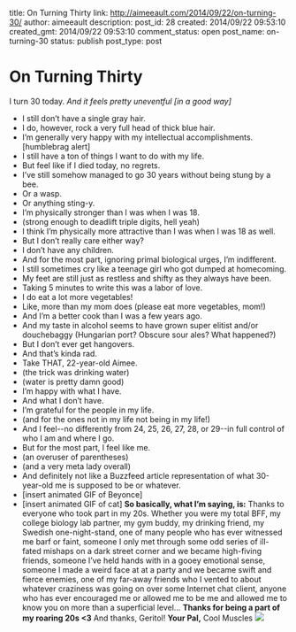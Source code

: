 title: On Turning Thirty
link: http://aimeeault.com/2014/09/22/on-turning-30/
author: aimeeault
description: 
post_id: 28
created: 2014/09/22 09:53:10
created_gmt: 2014/09/22 09:53:10
comment_status: open
post_name: on-turning-30
status: publish
post_type: post

# On Turning Thirty

I turn 30 today. _And it feels pretty uneventful [in a good way]_

  * I still don’t have a single gray hair.
  * I do, however, rock a very full head of thick blue hair.
  * I’m generally very happy with my intellectual accomplishments. [humblebrag alert]
  * I still have a ton of things I want to do with my life.
  * But feel like if I died today, no regrets.
  * I’ve still somehow managed to go 30 years without being stung by a bee.
  * Or a wasp.
  * Or anything sting-y.
  * I’m physically stronger than I was when I was 18.
  * (strong enough to deadlift triple digits, hell yeah)
  * I think I’m physically more attractive than I was when I was 18 as well.
  * But I don’t really care either way?
  * I don’t have any children.
  * And for the most part, ignoring primal biological urges, I’m indifferent.
  * I still sometimes cry like a teenage girl who got dumped at homecoming.
  * My feet are still just as restless and shifty as they always have been.
  * Taking 5 minutes to write this was a labor of love.
  * I do eat a lot more vegetables!
  * Like, more than my mom does (please eat more vegetables, mom!)
  * And I’m a better cook than I was a few years ago.
  * And my taste in alcohol seems to have grown super elitist and/or douchebaggy (Hungarian port? Obscure sour ales? What happened?)
  * But I don’t ever get hangovers.
  * And that’s kinda rad.
  * Take THAT, 22-year-old Aimee.
  * (the trick was drinking water)
  * (water is pretty damn good)
  * I’m happy with what I have.
  * And what I don’t have.
  * I’m grateful for the people in my life.
  * (and for the ones not in my life not being in my life!)
  * And I feel--no differently from 24, 25, 26, 27, 28, or 29--in full control of who I am and where I go.
  * But for the most part, I feel like me.
  * (an overuser of parentheses)
  * (and a very meta lady overall)
  * And definitely not like a Buzzfeed article representation of what 30-year-old me is supposed to be or whatever.
  * [insert animated GIF of Beyonce]
  * [insert animated GIF of cat]
**So basically, what I’m saying, is:** Thanks to everyone who took part in my 20s. Whether you were my total BFF, my college biology lab partner, my gym buddy, my drinking friend, my Swedish one-night-stand, one of many people who has ever witnessed me barf or faint, someone I only met through some odd series of ill-fated mishaps on a dark street corner and we became high-fiving friends, someone I’ve held hands with in a gooey emotional sense, someone I made a weird face at at a party and we became swift and fierce enemies, one of my far-away friends who I vented to about whatever craziness was going on over some Internet chat client, anyone who has ever encouraged me or allowed me to be me and allowed me to know you on more than a superficial level… **Thanks for being a part of my roaring 20s <3** And thanks, Geritol! **Your Pal,** Cool Muscles ![](http://fc03.deviantart.net/fs70/f/2014/265/8/6/rsz_photo_on_7_30_14_at_12_51_pm_by_fartprincess_d_by_fartprincess-d804hcz.jpg)
